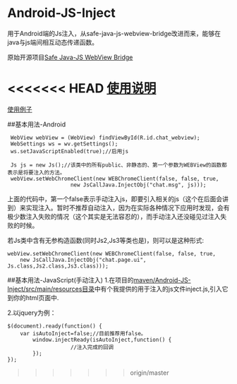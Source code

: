 # Android-JS-Inject
用于Android端的Js注入，从safe-java-js-webview-bridge改进而来，能够在java与js端间相互动态传递函数。

原始开源项目[Safe Java-JS WebView Bridge](https://github.com/pedant/safe-java-js-webview-bridge)

<<<<<<< HEAD
[使用说明](http://CLovinr.github.io/demo/Android-JS-Inject/index.html)
=======

[使用例子](http://blog.csdn.net/wosisuisiwo/article/details/51524463)

##基本用法-Android

	 WebView webView = (WebView) findViewById(R.id.chat_webview);
	 WebSettings ws = wv.getSettings();
	 ws.setJavaScriptEnabled(true);//启用js
	 
	 Js js = new Js();//该类中的所有public、非静态的、第一个参数为WEBView的函数都表示是将要注入的方法。
	 webView.setWebChromeClient(new WEBChromeClient(false, false, true,
	                    new JsCallJava.InjectObj("chat.msg", js)));
	                    
上面的代码中，第一个false表示手动注入js，即要引入相关的js（这个在后面会讲到）来实现注入。暂时不推荐自动注入，因为在实际各种情况下应用时发现，会有极少数注入失败的情况（这个其实是无法容忍的），而手动注入还没碰见过注入失败的时候。
	                    
若Js类中含有无参构造函数(同时Js2,Js3等类也是)，则可以是这种形式:

	webView.setWebChromeClient(new WEBChromeClient(false, false, true,
		new JsCallJava.InjectObj("chat.page.ui", Js.class,Js2.class,Js3.class)));

##基本用法-JavaScript(手动注入)
1.在项目的[maven/Android-JS-Inject/src/main/resources目录](https://github.com/CLovinr/Android-JS-Inject/tree/master/maven/Android-JS-Inject/src/main/resources/safe-js)中有个我提供的用于注入的js文件inject.js,引入它到你的html页面中.

2.以jquery为例：

	$(document).ready(function() {
	    var isAutoInject=false;//目前推荐用false。
			window.injectReady(isAutoInject,function() {
						//注入完成的回调
			});
	});


  
>>>>>>> origin/master
